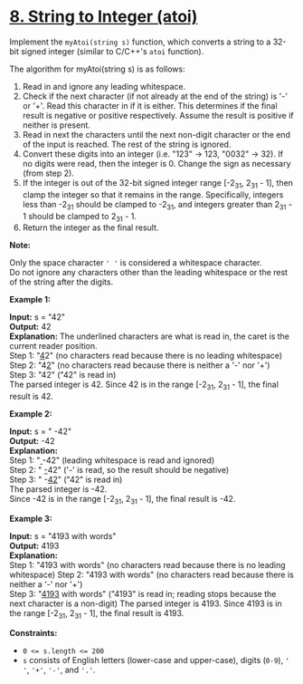 # [8. String to Integer (atoi)](https://leetcode.com/problems/string-to-integer-atoi)

Implement the `myAtoi(string s)` function, which converts a string to a 32-bit signed integer (similar to C/C++'s `atoi` function).

The algorithm for myAtoi(string s) is as follows:

1. Read in and ignore any leading whitespace.
2. Check if the next character (if not already at the end of the string) is '-' or '+'. Read this character in if it is either. This determines if the final result is negative or positive respectively. Assume the result is positive if neither is present.
3. Read in next the characters until the next non-digit character or the end of the input is reached. The rest of the string is ignored.
4. Convert these digits into an integer (i.e. "123" -> 123, "0032" -> 32). If no digits were read, then the integer is 0. Change the sign as necessary (from step 2).
5. If the integer is out of the 32-bit signed integer range [-2<sub>31</sub>, 2<sub>31</sub> - 1], then clamp the integer so that it remains in the range. Specifically, integers less than -2<sub>31</sub> should be clamped to -2<sub>31</sub>, and integers greater than 2<sub>31</sub> - 1 should be clamped to 2<sub>31</sub> - 1.
6. Return the integer as the final result.

**Note:**

Only the space character `' '` is considered a whitespace character.  
Do not ignore any characters other than the leading whitespace or the rest of the string after the digits.

 

**Example 1:**

**Input:** s = "42"  
**Output:** 42  
**Explanation:** The underlined characters are what is read in, the caret is the current reader position.  
Step 1: "<u>4</u>2" (no characters read because there is no leading whitespace)  
Step 2: "4<u>2</u>" (no characters read because there is neither a '-' nor '+')    
Step 3: "42" ("42" is read in)  
The parsed integer is 42.
Since 42 is in the range [-2<sub>31</sub>, 2<sub>31</sub> - 1], the final result is 42.

**Example 2:**

**Input:** s = "   -42"  
**Output:** -42  
**Explanation:**  
Step 1: "<u> </u>-42" (leading whitespace is read and ignored)          
Step 2: "   <u>-</u>42" ('-' is read, so the result should be negative)  
Step 3: "   -<u>42</u>" ("42" is read in)  
The parsed integer is -42.  
Since -42 is in the range [-2<sub>31</sub>, 2<sub>31</sub> - 1], the final result is -42.

**Example 3:**

**Input:** s = "4193 with words"  
**Output:** 4193  
**Explanation:**  
Step 1: "4193 with words" (no characters read because there is no leading whitespace)
Step 2: "4193 with words" (no characters read because there is neither a '-' nor '+')  
Step 3: "<u>4193</u> with words" ("4193" is read in; reading stops because the next character is a non-digit) 
The parsed integer is 4193.
Since 4193 is in the range [-2<sub>31</sub>, 2<sub>31</sub> - 1], the final result is 4193.

**Constraints:**
 - `0 <= s.length <= 200`  
 -  `s` consists of English letters (lower-case and upper-case), digits (`0-9`), `' '`, `'+'`, `'-'`, and `'.'`.

